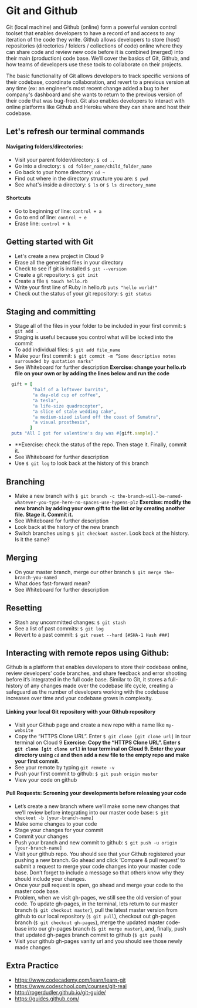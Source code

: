 # Git and Github

Git (local machine) and Github (online) form a powerful version control toolset that enables developers to have a record of and access to any iteration of the code they write. Github allows developers to store (host) repositories (directories / folders / collections of code) online where they can share code and review new code before it is combined (merged) into their main (production) code base. We’ll cover the basics of Git, Github, and how teams of developers use these tools to collaborate on their projects.

The basic functionality of Git allows developers to track specific versions of their codebase, coordinate collaboration, and revert to a previous version at any time (ex: an engineer's most recent change added a bug to her company's dashboard and she wants to return to the previous version of their code that was bug-free). Git also enables developers to interact with online platforms like Github and Heroku where they can share and host their codebase.

## Let's refresh our terminal commands

#### Navigating folders/directories:

- Visit your parent folder/directory: `$ cd ..`
- Go into a directory: `$ cd folder_name/child_folder_name`
- Go back to your home directory: `cd ~`
- Find out where in the directory structure you are: `$ pwd`
- See what's inside a directory: `$ ls` or `$ ls directory_name`

#### Shortcuts

- Go to beginning of line: `control + a`
- Go to end of line: `control + e`
- Erase line: `control + k`

## Getting started with Git

- Let's create a new project in Cloud 9
- Erase all the generated files in your directory
- Check to see if git is installed `$ git --version`
- Create a git repository: `$ git init`
- Create a file `$ touch hello.rb`
- Write your first line of Ruby in hello.rb `puts "hello world!"`
- Check out the status of your git repository: `$ git status`

## Staging and committing

- Stage all of the files in your folder to be included in your first commit: `$ git add .`
- Staging is useful because you control what will be locked into the commit
- To add individual files: `$ git add file_name`
- Make your first commit: `$ git commit -m “Some descriptive notes surrounded by quotation marks"`
- See Whiteboard for further description
**Exercise: change your hello.rb file on your own or by adding the lines below and run the code**
```ruby
  gift = [
          "half of a leftover burrito",
          "a day-old cup of coffee",
          "a tesla",
          "a life-size quadrocopter",
          "a slice of stale wedding cake",
          "a medium-sized island off the coast of Sumatra",
          "a visual prosthesis",
         ]
  puts "All I got for valentine's day was #{gift.sample}."
```

- **Exercise: check the status of the repo. Then stage it. Finally, commit it.
- See Whiteboard for further description
- Use `$ git log` to look back at the history of this branch

## Branching

- Make a new branch with `$ git branch -c the-branch-will-be-named-whatever-you-type-here-no-spaces-use-hypens-plz`
**Exercise: modify the new branch by adding your own gift to the list or by creating another file. Stage it. Commit it.**
- See Whiteboard for further description
- Look back at the history of the new branch
- Switch branches using `$ git checkout master`. Look back at the history. Is it the same?

## Merging
- On your master branch, merge our other branch `$ git merge the-branch-you-named`
- What does fast-forward mean?
- See Whiteboard for further description


## Resetting

- Stash any uncommitted changes: `$ git stash`
- See a list of past commits: `$ git log`
- Revert to a past commit: `$ git reset --hard [#SHA-1 Hash ###]`

## Interacting with remote repos using Github:

Github is a platform that enables developers to store their codebase online, review developers’ code branches, and share feedback and error shooting before it’s integrated in the full code base. Similar to Git, it stores a full-history of any changes made over the codebase life cycle, creating a safeguard as the number of developers working with the codebase increases over time and your codebase grows in complexity.

#### Linking your local Git repository with your Github repository

- Visit your Github page and create a new repo with a name like `my-website`
- Copy the “HTTPS Clone URL”. Enter `$ git clone [git clone url]` in tour terminal on Cloud 9
**Exercise: Copy the “HTTPS Clone URL”. Enter `$ git clone [git clone url]` in tour terminal on Cloud 9. Enter the your directory using `cd` and then add a new file to the empty repo and make your first commit.**
- See your remote by typing `git remote -v`
- Push your first commit to github: `$ git push origin master`
- View your code on github

#### Pull Requests: Screening your developments before releasing your code

- Let’s create a new branch where we’ll make some new changes that we’ll review before integrating into our master code base: `$ git checkout -b [your-branch-name]`
- Make some changes to your code
- Stage your changes for your commit
- Commit your changes
- Push your branch and new commit to github: `$ git push -u origin [your-branch-name]`
- Visit your github repo. You should see that your Github registered your pushing a new branch. Go ahead and click ‘Compare & pull request’ to submit a request to merge your code changes into your master code base. Don’t forget to include a message so that others know why they should include your changes.
- Once your pull request is open, go ahead and merge your code to the master code base.
- Problem, when we visit gh-pages, we still see the old version of your code. To update gh-pages, in the terminal, lets return to our master branch (`$ git checkout master`), pull the latest master version from github to our local repository (`$ git pull`), checkout out gh-pages branch (`$ git checkout gh-pages`), merge the updated master code-base into our gh-pages branch (`$ git merge master`), and, finally, push that updated gh-pages branch commit to github (`$ git push`)
- Visit your github gh-pages vanity url and you should see those newly made changes

## Extra Practice

- https://www.codecademy.com/learn/learn-git
- https://www.codeschool.com/courses/git-real
- http://rogerdudler.github.io/git-guide/
- https://guides.github.com/
